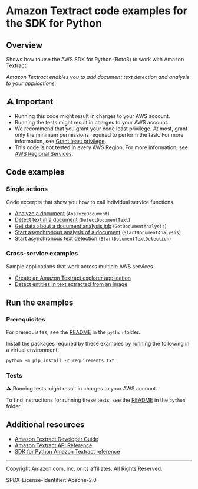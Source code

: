 <!--Generated by WRITEME on 2023-03-27 23:24:36.905972 (UTC)-->
# Amazon Textract code examples for the SDK for Python

## Overview

Shows how to use the AWS SDK for Python (Boto3) to work with Amazon Textract.

<!--custom.overview.start-->
<!--custom.overview.end-->

*Amazon Textract enables you to add document text detection and analysis to your applications.*

## ⚠ Important

* Running this code might result in charges to your AWS account.
* Running the tests might result in charges to your AWS account.
* We recommend that you grant your code least privilege. At most, grant only the minimum permissions required to perform the task. For more information, see [Grant least privilege](https://docs.aws.amazon.com/IAM/latest/UserGuide/best-practices.html#grant-least-privilege).
* This code is not tested in every AWS Region. For more information, see [AWS Regional Services](https://aws.amazon.com/about-aws/global-infrastructure/regional-product-services).

<!--custom.important.start-->
<!--custom.important.end-->

## Code examples
### Single actions

Code excerpts that show you how to call individual service functions.

* [Analyze a document](textract_wrapper.py#L58) (`AnalyzeDocument`)
* [Detect text in a document](textract_wrapper.py#L32) (`DetectDocumentText`)
* [Get data about a document analysis job](textract_wrapper.py#L230) (`GetDocumentAnalysis`)
* [Start asynchronous analysis of a document](textract_wrapper.py#L193) (`StartDocumentAnalysis`)
* [Start asynchronous text detection](textract_wrapper.py#L138) (`StartDocumentTextDetection`)

### Cross-service examples

Sample applications that work across multiple AWS services.

* [Create an Amazon Textract explorer application](../../cross_service/textract_explorer) 
* [Detect entities in text extracted from an image](../../cross_service/textract_comprehend_notebook) 

## Run the examples

### Prerequisites


For prerequisites, see the [README](../../README.md#Prerequisites) in the `python` folder.


Install the packages required by these examples by running the following in a virtual environment:

```
python -m pip install -r requirements.txt
```


<!--custom.prerequisites.start-->
<!--custom.prerequisites.end-->


<!--custom.instructions.start-->
<!--custom.instructions.end-->


### Tests

⚠ Running tests might result in charges to your AWS account.


To find instructions for running these tests, see the [README](../../README.md#Tests)
in the `python` folder.



<!--custom.tests.start-->
<!--custom.tests.end-->

## Additional resources

* [Amazon Textract Developer Guide](https://docs.aws.amazon.com/textract/latest/dg/what-is.html)
* [Amazon Textract API Reference](https://docs.aws.amazon.com/textract/latest/dg/API_Reference.html)
* [SDK for Python Amazon Textract reference](https://boto3.amazonaws.com/v1/documentation/api/latest/reference/services/textract.html)

<!--custom.resources.start-->
<!--custom.resources.end-->

---

Copyright Amazon.com, Inc. or its affiliates. All Rights Reserved.

SPDX-License-Identifier: Apache-2.0